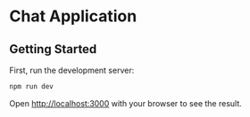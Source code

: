 # Chat Application

## Getting Started

First, run the development server:

```bash
npm run dev
```

Open [http://localhost:3000](http://localhost:3000) with your browser to see the result.
